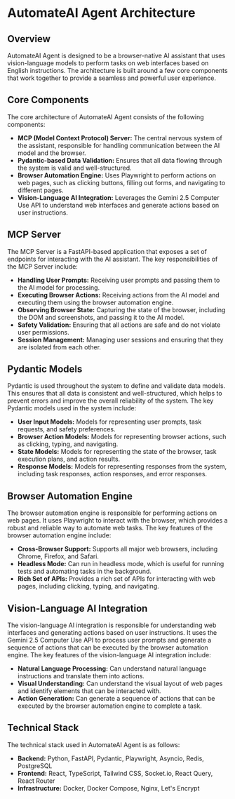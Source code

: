 # AutomateAI Agent Architecture

## Overview

AutomateAI Agent is designed to be a browser-native AI assistant that uses vision-language models to perform tasks on web interfaces based on English instructions. The architecture is built around a few core components that work together to provide a seamless and powerful user experience.

## Core Components

The core architecture of AutomateAI Agent consists of the following components:

- **MCP (Model Context Protocol) Server:** The central nervous system of the assistant, responsible for handling communication between the AI model and the browser.
- **Pydantic-based Data Validation:** Ensures that all data flowing through the system is valid and well-structured.
- **Browser Automation Engine:** Uses Playwright to perform actions on web pages, such as clicking buttons, filling out forms, and navigating to different pages.
- **Vision-Language AI Integration:** Leverages the Gemini 2.5 Computer Use API to understand web interfaces and generate actions based on user instructions.

## MCP Server

The MCP Server is a FastAPI-based application that exposes a set of endpoints for interacting with the AI assistant. The key responsibilities of the MCP Server include:

- **Handling User Prompts:** Receiving user prompts and passing them to the AI model for processing.
- **Executing Browser Actions:** Receiving actions from the AI model and executing them using the browser automation engine.
- **Observing Browser State:** Capturing the state of the browser, including the DOM and screenshots, and passing it to the AI model.
- **Safety Validation:** Ensuring that all actions are safe and do not violate user permissions.
- **Session Management:** Managing user sessions and ensuring that they are isolated from each other.

## Pydantic Models

Pydantic is used throughout the system to define and validate data models. This ensures that all data is consistent and well-structured, which helps to prevent errors and improve the overall reliability of the system. The key Pydantic models used in the system include:

- **User Input Models:** Models for representing user prompts, task requests, and safety preferences.
- **Browser Action Models:** Models for representing browser actions, such as clicking, typing, and navigating.
- **State Models:** Models for representing the state of the browser, task execution plans, and action results.
- **Response Models:** Models for representing responses from the system, including task responses, action responses, and error responses.

## Browser Automation Engine

The browser automation engine is responsible for performing actions on web pages. It uses Playwright to interact with the browser, which provides a robust and reliable way to automate web tasks. The key features of the browser automation engine include:

- **Cross-Browser Support:** Supports all major web browsers, including Chrome, Firefox, and Safari.
- **Headless Mode:** Can run in headless mode, which is useful for running tests and automating tasks in the background.
- **Rich Set of APIs:** Provides a rich set of APIs for interacting with web pages, including clicking, typing, and navigating.

## Vision-Language AI Integration

The vision-language AI integration is responsible for understanding web interfaces and generating actions based on user instructions. It uses the Gemini 2.5 Computer Use API to process user prompts and generate a sequence of actions that can be executed by the browser automation engine. The key features of the vision-language AI integration include:

- **Natural Language Processing:** Can understand natural language instructions and translate them into actions.
- **Visual Understanding:** Can understand the visual layout of web pages and identify elements that can be interacted with.
- **Action Generation:** Can generate a sequence of actions that can be executed by the browser automation engine to complete a task.

## Technical Stack

The technical stack used in AutomateAI Agent is as follows:

- **Backend:** Python, FastAPI, Pydantic, Playwright, Asyncio, Redis, PostgreSQL
- **Frontend:** React, TypeScript, Tailwind CSS, Socket.io, React Query, React Router
- **Infrastructure:** Docker, Docker Compose, Nginx, Let's Encrypt
